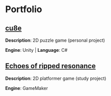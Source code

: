 # Portfolio

## [cu8e](https://github.com/DobJalo/cu8e)

**Description**: 2D puzzle game (personal project)

**Engine**: Unity | **Language**: C#  

## [Echoes of ripped resonance](https://github.com/DobJalo/Echoes-of-ripped-resonance)
**Description**: 2D platformer game (study project)

**Engine**: GameMaker
